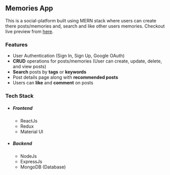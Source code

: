 ## Memories App

This is a social-platform built using MERN stack where users can create there posts/memories and, search and like other users memories. Checkout live preview from [here](https://github.com/Kartiksaini001/memories-app).

### Features

- User Authentication (Sign In, Sign Up, Google OAuth)
- **CRUD** operations for posts/memories (User can create, update, delete, and view posts)
- **Search** posts by **tags** or **keywords**
- Post details page along with **recommended posts**
- Users can **like** and **comment** on posts

### Tech Stack

- ##### Frontend
  - ReactJs
  - Redux
  - Material UI
- ##### Backend
  - NodeJs
  - ExpressJs
  - MongoDB (Database)
